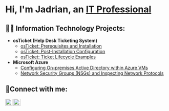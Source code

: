 <h1>Hi, I'm Jadrian, an <a href="https://www.linkedin.com/in/jadrian-almeida/">IT Professional</a></h1>

<h2>👨‍💻 Information Technology Projects:</h2>

- <b>osTicket (Help Desk Ticketing System)</b>
  - [osTicket: Prerequisites and Installation](https://github.com/JayAlmeidaIT/osticket-prereqs)
  - [osTicket: Post-Installation Configuration](https://github.com/JayAlmeidaIT/post-install-config)
  - [osTicket: Ticket Lifecycle Examples](https://github.com/JayAlmeidaIT/ticket-lifecycle)
- <b>Microsoft Azure</b>
  - [Configuring On-premises Active Directory within Azure VMs](https://github.com/JayAlmeidaIT/configure-ad)
  - [Network Security Groups (NSGs) and Inspecting Network Protocols](https://github.com/JayAlmeidaIT/azure-network-protocols)

<h2>🤳Connect with me:</h2>

[<img align="left" alt="Josh | Twitter" width="22px" src="https://cdn.jsdelivr.net/npm/simple-icons@v3/icons/twitter.svg" />][twitter]
[<img align="left" alt="Josh | LinkedIn" width="22px" src="https://cdn.jsdelivr.net/npm/simple-icons@v3/icons/linkedin.svg" />][linkedin]

[twitter]: https://x.com/JadrianAlmeida
[linkedin]: https://www.linkedin.com/in/jadrian-almeida/

